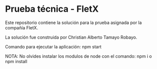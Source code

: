 # Prueba técnica - FletX

Este repositorio contiene la solución para la prueba asignada por la compañía FletX.

La solución fue construida por Christian Alberto Tamayo Robayo.

Comando para ejecutar la aplicación: npm start

NOTA: No olvides instalar los modulos de node con el comando: npm i o npm install